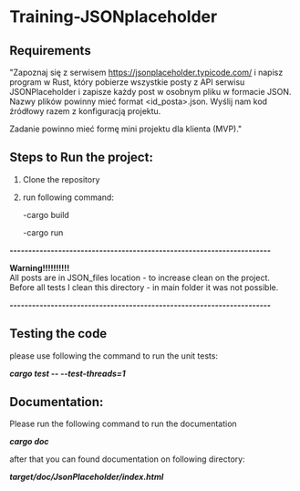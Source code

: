 # Training-JSONplaceholder


## Requirements
"Zapoznaj się z serwisem https://jsonplaceholder.typicode.com/ i napisz program w Rust, który pobierze wszystkie posty z API serwisu JSONPlaceholder i zapisze każdy post w osobnym pliku w formacie JSON. Nazwy plików powinny mieć format <id_posta>.json. Wyślij nam kod źródłowy razem z konfiguracją projektu. 

Zadanie powinno mieć formę mini projektu dla klienta (MVP)."

## Steps to Run the project:
1. Clone the repository
2. run following command:
   
   -cargo build
   
   -cargo run

**----------------------------------------------------------------------**

**Warning!!!!!!!!!!**                                                    
All posts are in JSON_files location - to increase clean on the project. Before all tests I clean this directory - in main folder it was not possible.

**----------------------------------------------------------------------**

## Testing the code
please use following the command to run the unit tests:

***cargo test -- --test-threads=1***

## Documentation:
Please run the following command to run the documentation

***cargo doc***

after that you can found documentation on following directory:

***target/doc/JsonPlaceholder/index.html***

